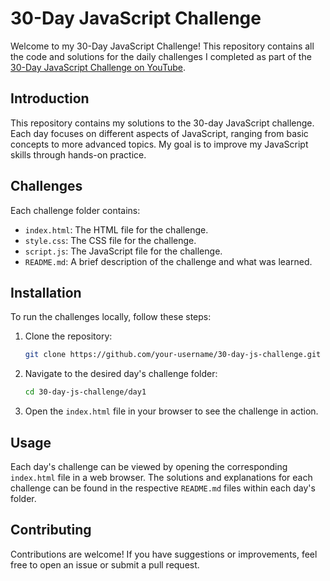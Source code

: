 # 30-Day JavaScript Challenge

Welcome to my 30-Day JavaScript Challenge! This repository contains all the code and solutions for the daily challenges I completed as part of the [30-Day JavaScript Challenge on YouTube](https://www.youtube.com/).

## Introduction

This repository contains my solutions to the 30-day JavaScript challenge. Each day focuses on different aspects of JavaScript, ranging from basic concepts to more advanced topics. My goal is to improve my JavaScript skills through hands-on practice.

## Challenges
Each challenge folder contains:

- `index.html`: The HTML file for the challenge.
- `style.css`: The CSS file for the challenge.
- `script.js`: The JavaScript file for the challenge.
- `README.md`: A brief description of the challenge and what was learned.

## Installation

To run the challenges locally, follow these steps:

1. Clone the repository:

    ```bash
    git clone https://github.com/your-username/30-day-js-challenge.git
    ```

2. Navigate to the desired day's challenge folder:

    ```bash
    cd 30-day-js-challenge/day1
    ```

3. Open the `index.html` file in your browser to see the challenge in action.

## Usage

Each day's challenge can be viewed by opening the corresponding `index.html` file in a web browser. The solutions and explanations for each challenge can be found in the respective `README.md` files within each day's folder.

## Contributing

Contributions are welcome! If you have suggestions or improvements, feel free to open an issue or submit a pull request.
